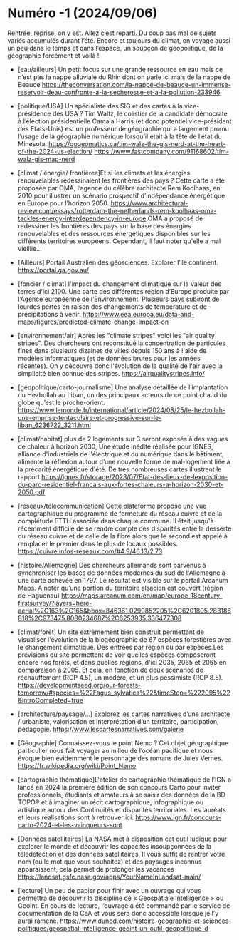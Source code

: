 # Numéro -1 (2024/09/06)
Rentrée, reprise, on y est. Allez c’est reparti. Du coup pas mal de sujets variés accumulés durant l’été. Encore et toujours du climat, on voyage aussi un peu dans le temps et dans l’espace, un soupçon de géopolitique, de la géographie forcément et voilà !

- [eau/ailleurs] Un petit focus sur une grande ressource en eau mais ce n’est pas la nappe alluviale du Rhin dont on parle ici mais de la nappe de Beauce
https://theconversation.com/la-nappe-de-beauce-un-immense-reservoir-deau-confronte-a-la-secheresse-et-a-la-pollution-233946

- [politique/USA] Un spécialiste des SIG et des cartes à la vice-présidence des USA ? Tim Waltz, le colistier de la candidate démocrate à l’élection présidentielle Camala Harris (et donc potentiel vice-président des Etats-Unis) est un professeur de géographie qui a largement promu l’usage de la géographie numérique lorsqu’il était à la tête de l’état du Minesota.
https://gogeomatics.ca/tim-walz-the-gis-nerd-at-the-heart-of-the-2024-us-election/
https://www.fastcompany.com/91168602/tim-walz-gis-map-nerd


- [climat / énergie/ frontières]Et si les climats et les énergies renouvelables redessinaient les frontières des pays ? Cette carte a été proposée par OMA, l’agence du célèbre architecte Rem Koolhaas, en 2010 pour illustrer un scénario prospectif d’indépendance énergétique en Europe pour l’horizon 2050.
https://www.architectural-review.com/essays/rotterdam-the-netherlands-rem-koolhaas-oma-tackles-energy-interdependency-in-europe
OMA a proposé de redessiner les frontières des pays sur la base des énergies renouvelables et des ressources énergétiques disponibles sur les différents territoires européens. Cependant, il faut noter qu'elle a mal vieillie...

- [Ailleurs] Portail Australien des géosciences. Explorer l’ile continent.
https://portal.ga.gov.au/

- [foncier / climat] l'impact du changement climatique sur la valeur des terres d'ici 2100. Une carte des différentes région d’Europe produite par l’Agence européenne de l’Environnement.
Plusieurs pays subiront de lourdes pertes en raison des changements de température et de précipitations à venir.
https://www.eea.europa.eu/data-and-maps/figures/predicted-climate-change-impact-on

- [environnement/air] Après les "climate stripes" voici les "air quality stripes". 
Des chercheurs ont reconstitué la concentration de particules fines dans plusieurs dizaines de villes depuis 150 ans à l'aide de modèles informatiques (et de données brutes pour les années récentes). 
On y découvre donc l'évolution de la qualité de l'air avec la simplicité bien connue des stripes. 
https://airqualitystripes.info/

- [géopolitique/carto-journalisme]  Une analyse détaillée de l’implantation du Hezbollah au Liban, un des principaux acteurs de ce point chaud du globe qu’est le proche-orient.
https://www.lemonde.fr/international/article/2024/08/25/le-hezbollah-une-emprise-tentaculaire-et-progressive-sur-le-liban_6236722_3211.html

- [climat/habitat] plus de 2 logements sur 3 seront exposés à des vagues de chaleur à horizon 2030, Une étude inédite réalisée pour IGNES, alliance d'industriels de l'électrique et du numérique dans le bâtiment, alimente la réflexion autour d’une nouvelle forme de mal-logement liée à la précarité énergétique d'été. De très nombreuses cartes illustrent le rapport
https://ignes.fr/storage/2023/07/Etat-des-lieux-de-lexposition-du-parc-residentiel-francais-aux-fortes-chaleurs-a-horizon-2030-et-2050.pdf


- [réseaux/télécommunication] Cette plateforme propose une vue cartographique du programme de fermeture du réseau cuivre et de la complétude FTTH associée dans chaque commune.
Il était jusqu'à récemment difficile de se rendre compte des disparités entre la desserte du réseau cuivre et de celle de la fibre alors que le second est appelé à remplacer le premier dans le plus de locaux possibles.
https://cuivre.infos-reseaux.com/#4.9/46.13/2.73

- [histoire/Allemagne] Des chercheurs allemands sont parvenus à synchroniser les bases de données modernes du sud de l'Allemagne à une carte achevée en 1797. Le résultat est visible sur le portail Arcanum Maps. A noter qu’une portion du territoire alsacien est couvert (région de Haguenau)
https://maps.arcanum.com/en/map/europe-18century-firstsurvey/?layers=here-aerial%2C163%2C165&bbox=846361.0299852205%2C6201805.283186818%2C973475.8080234687%2C6253935.336477308

- [climat/forêt] Un site extrêmement bien construit permettant de visualiser l'évolution de la biogéographie de 67 espèces forestières avec le changement climatique. Des entrées par région ou par espèces.Les prévisions du site permettent de voir quelles espèces composeront encore nos forêts, et dans quelles régions, d'ici 2035, 2065 et 2065 en comparaison à 2005. Et cela, en fonction de deux scénarios de réchauffement (RCP 4.5), un modéré, et un plus pessimiste (RCP 8.5).
https://developmentseed.org/our-forests-tomorrow/#species=%22Fagus_sylvatica%22&timeStep=%222095%22&introCompleted=true

- [architecture/paysage/…] Explorez les cartes narratives d’une architecte / urbaniste, valorisation et interprétation d’un territoire, participation, pédagogie. https://www.lescartesnarratives.com/galerie

- [Géographie] Connaissez-vous le point Nemo ? Cet objet géographique particulier nous fait voyager au milieu de l’océan pacifique et nous évoque bien évidemment le personnage des romans de Jules Vernes. https://fr.wikipedia.org/wiki/Point_Nemo

- [cartographie thématique]L'atelier de cartographie thématique de l’IGN a lancé en 2024 la première édition de son concours Carto pour inviter professionnels, étudiants et amateurs à se saisir des données de la BD TOPO® et à imaginer un récit cartographique, infographique ou artistique autour des Continuités et disparités territoriales. Les lauréats et leurs réalisations sont à retrouver ici. https://www.ign.fr/concours-carto-2024-et-les-vainqueurs-sont


- [Données satellitaires] La NASA met à disposition cet outil ludique pour explorer le monde et découvrir les capacités insoupçonnées de la télédétection et des données satellitaires. 
Il vous suffit de rentrer votre nom (ou le mot que vous souhaitez) et des paysages inconnus apparaissent, cela permet de prolonger les vacances https://landsat.gsfc.nasa.gov/apps/YourNameInLandsat-main/

- [lecture] Un peu de papier pour finir avec un ouvrage qui vous permettra de découvrir la discipline de « Geospatiale Intelligence » ou Geoint.
En cours de lecture, l’ouvrage a été commandé par le service de documentation de la CeA et vous sera donc accessible lorsque je l’y aurai ramené.
https://www.dunod.com/histoire-geographie-et-sciences-politiques/geospatial-intelligence-geoint-un-outil-geopolitique-d


